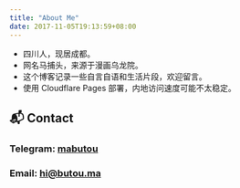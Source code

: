 ```yaml
---
title: "About Me"
date: 2017-11-05T19:13:59+08:00
---
```


- 四川人，现居成都。
- 网名马捕头，来源于漫画乌龙院。
- 这个博客记录一些自言自语和生活片段，欢迎留言。
- 使用 Cloudflare Pages 部署，内地访问速度可能不太稳定。
## 📬 Contact
### Telegram: [mabutou](https://t.me/mabutou)  
### Email: [hi@butou.ma](mailto:hi@butou.ma)